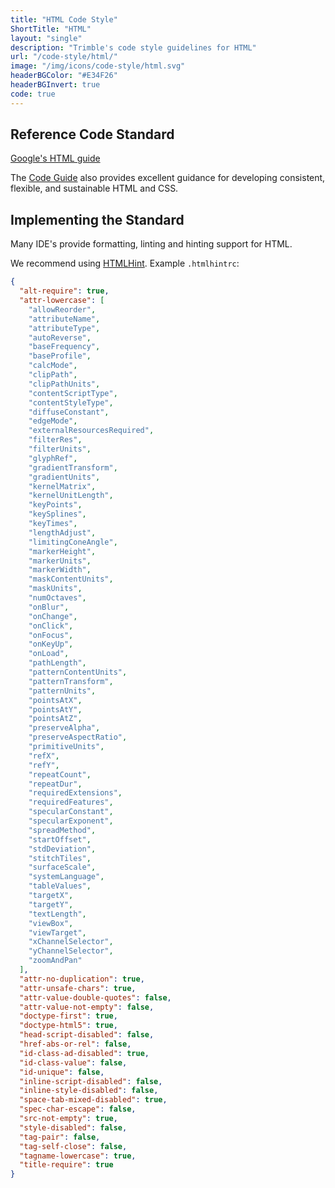 ```yaml
---
title: "HTML Code Style"
ShortTitle: "HTML"
layout: "single"
description: "Trimble's code style guidelines for HTML"
url: "/code-style/html/"
image: "/img/icons/code-style/html.svg"
headerBGColor: "#E34F26"
headerBGInvert: true
code: true
---
```


## Reference Code Standard

[Google's HTML guide](https://google.github.io/styleguide/htmlcssguide.html)

The [Code Guide](https://codeguide.co/) also provides excellent guidance for developing consistent, flexible, and sustainable HTML and CSS.

## Implementing the Standard

Many IDE's provide formatting, linting and hinting support for HTML.

We recommend using [HTMLHint](https://htmlhint.com). Example `.htmlhintrc`:

```json
{
  "alt-require": true,
  "attr-lowercase": [
    "allowReorder",
    "attributeName",
    "attributeType",
    "autoReverse",
    "baseFrequency",
    "baseProfile",
    "calcMode",
    "clipPath",
    "clipPathUnits",
    "contentScriptType",
    "contentStyleType",
    "diffuseConstant",
    "edgeMode",
    "externalResourcesRequired",
    "filterRes",
    "filterUnits",
    "glyphRef",
    "gradientTransform",
    "gradientUnits",
    "kernelMatrix",
    "kernelUnitLength",
    "keyPoints",
    "keySplines",
    "keyTimes",
    "lengthAdjust",
    "limitingConeAngle",
    "markerHeight",
    "markerUnits",
    "markerWidth",
    "maskContentUnits",
    "maskUnits",
    "numOctaves",
    "onBlur",
    "onChange",
    "onClick",
    "onFocus",
    "onKeyUp",
    "onLoad",
    "pathLength",
    "patternContentUnits",
    "patternTransform",
    "patternUnits",
    "pointsAtX",
    "pointsAtY",
    "pointsAtZ",
    "preserveAlpha",
    "preserveAspectRatio",
    "primitiveUnits",
    "refX",
    "refY",
    "repeatCount",
    "repeatDur",
    "requiredExtensions",
    "requiredFeatures",
    "specularConstant",
    "specularExponent",
    "spreadMethod",
    "startOffset",
    "stdDeviation",
    "stitchTiles",
    "surfaceScale",
    "systemLanguage",
    "tableValues",
    "targetX",
    "targetY",
    "textLength",
    "viewBox",
    "viewTarget",
    "xChannelSelector",
    "yChannelSelector",
    "zoomAndPan"
  ],
  "attr-no-duplication": true,
  "attr-unsafe-chars": true,
  "attr-value-double-quotes": false,
  "attr-value-not-empty": false,
  "doctype-first": true,
  "doctype-html5": true,
  "head-script-disabled": false,
  "href-abs-or-rel": false,
  "id-class-ad-disabled": true,
  "id-class-value": false,
  "id-unique": false,
  "inline-script-disabled": false,
  "inline-style-disabled": false,
  "space-tab-mixed-disabled": true,
  "spec-char-escape": false,
  "src-not-empty": true,
  "style-disabled": false,
  "tag-pair": false,
  "tag-self-close": false,
  "tagname-lowercase": true,
  "title-require": true
}
```
